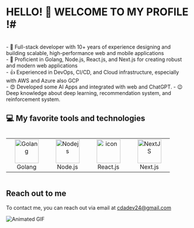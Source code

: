 <!--suppress HtmlDeprecatedAttribute -->
# HELLO! 👋 WELCOME TO MY PROFILE !#

<div>
<br/>
- 🔭 Full-stack developer with 10+ years of experience designing and building scalable, high-performance web and mobile applications<br/>
- 🌱 Proficient in Golang, Node.js, React.js, and Next.js for creating robust and modern web applications<br/>
- 👍 Experienced in DevOps, CI/CD, and Cloud infrastructure, especially with AWS and Azure also GCP<br/>
- 😍 Developed some AI Apps and integrated with web and ChatGPT.
- 😉 Deep knowledge about deep learning, recommendation system, and reinforcement system.</br>

</div>

## 💻 My favorite tools and technologies

<div style="display: flex; align-items: center;">
  <table align="center">
    <tr>
      <td align="center" width="96">
        <img src="https://skillicons.dev/icons?i=golang" alt="Golang" width="65" height="65" />
        <br>Golang
      </td>
      <td align="center" width="96">
        <img src="https://skillicons.dev/icons?i=nodejs" width="65" height="65" alt="Nodejs" />
        <br>Node.js
      </td>
      <td align="center" width="96">
        <img src="https://techstack-generator.vercel.app/react-icon.svg" alt="icon" width="65" height="65" />
        <br>React.js
      </td>
      <td align="center" width="96">
        <img src="https://profilinator.rishav.dev/skills-assets/nextjs.png" alt="NextJS" height="65" width="65" />
        <br>Next.js
      </td>
    </tr>
  </table>
</div>

## Reach out to me

To contact me, you can reach out via email at cdadev24@gmail.com

![Animated GIF](https://github.com/seniorcoder72/seniorcoder72.github.io/blob/master/screenshots/screenshot.gif?raw=true)
